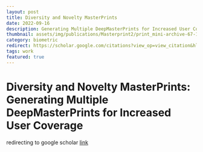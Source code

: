 ```yaml
---
layout: post
title: Diversity and Novelty MasterPrints 
date: 2022-09-16
description: Generating Multiple DeepMasterPrints for Increased User Coverage 
thumbnail: assets/img/publications/Masterprint2/print_mini-archive-67-10user.png
category: biometric
redirect: https://scholar.google.com/citations?view_op=view_citation&hl=en&user=N6yADnMAAAAJ&citation_for_view=N6yADnMAAAAJ:u5HHmVD_uO8C
tags: work
featured: true
---
```

# Diversity and Novelty MasterPrints: Generating Multiple DeepMasterPrints for Increased User Coverage
redirecting to google scholar [link](https://scholar.google.com/citations?view_op=view_citation&hl=en&user=N6yADnMAAAAJ&citation_for_view=N6yADnMAAAAJ:u5HHmVD_uO8C)

